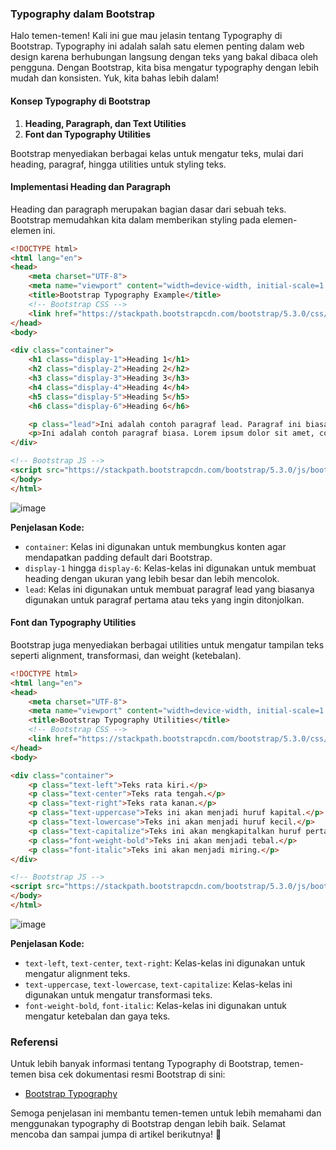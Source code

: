 ### Typography dalam Bootstrap

Halo temen-temen! Kali ini gue mau jelasin tentang Typography di Bootstrap. Typography ini adalah salah satu elemen penting dalam web design karena berhubungan langsung dengan teks yang bakal dibaca oleh pengguna. Dengan Bootstrap, kita bisa mengatur typography dengan lebih mudah dan konsisten. Yuk, kita bahas lebih dalam!

#### **Konsep Typography di Bootstrap**

1. **Heading, Paragraph, dan Text Utilities**
2. **Font dan Typography Utilities**

Bootstrap menyediakan berbagai kelas untuk mengatur teks, mulai dari heading, paragraf, hingga utilities untuk styling teks.

#### **Implementasi Heading dan Paragraph**

Heading dan paragraph merupakan bagian dasar dari sebuah teks. Bootstrap memudahkan kita dalam memberikan styling pada elemen-elemen ini.

```html
<!DOCTYPE html>
<html lang="en">
<head>
    <meta charset="UTF-8">
    <meta name="viewport" content="width=device-width, initial-scale=1.0">
    <title>Bootstrap Typography Example</title>
    <!-- Bootstrap CSS -->
    <link href="https://stackpath.bootstrapcdn.com/bootstrap/5.3.0/css/bootstrap.min.css" rel="stylesheet">
</head>
<body>

<div class="container">
    <h1 class="display-1">Heading 1</h1>
    <h2 class="display-2">Heading 2</h2>
    <h3 class="display-3">Heading 3</h3>
    <h4 class="display-4">Heading 4</h4>
    <h5 class="display-5">Heading 5</h5>
    <h6 class="display-6">Heading 6</h6>

    <p class="lead">Ini adalah contoh paragraf lead. Paragraf ini biasanya digunakan untuk teks yang lebih besar dan menonjol.</p>
    <p>Ini adalah contoh paragraf biasa. Lorem ipsum dolor sit amet, consectetur adipiscing elit. Integer posuere erat a ante.</p>
</div>

<!-- Bootstrap JS -->
<script src="https://stackpath.bootstrapcdn.com/bootstrap/5.3.0/js/bootstrap.bundle.min.js"></script>
</body>
</html>
```
![image](https://github.com/user-attachments/assets/6ef0dca9-d71b-49ce-afeb-60ecedf1b787)

**Penjelasan Kode:**
- `container`: Kelas ini digunakan untuk membungkus konten agar mendapatkan padding default dari Bootstrap.
- `display-1` hingga `display-6`: Kelas-kelas ini digunakan untuk membuat heading dengan ukuran yang lebih besar dan lebih mencolok.
- `lead`: Kelas ini digunakan untuk membuat paragraf lead yang biasanya digunakan untuk paragraf pertama atau teks yang ingin ditonjolkan.

#### **Font dan Typography Utilities**

Bootstrap juga menyediakan berbagai utilities untuk mengatur tampilan teks seperti alignment, transformasi, dan weight (ketebalan).

```html
<!DOCTYPE html>
<html lang="en">
<head>
    <meta charset="UTF-8">
    <meta name="viewport" content="width=device-width, initial-scale=1.0">
    <title>Bootstrap Typography Utilities</title>
    <!-- Bootstrap CSS -->
    <link href="https://stackpath.bootstrapcdn.com/bootstrap/5.3.0/css/bootstrap.min.css" rel="stylesheet">
</head>
<body>

<div class="container">
    <p class="text-left">Teks rata kiri.</p>
    <p class="text-center">Teks rata tengah.</p>
    <p class="text-right">Teks rata kanan.</p>
    <p class="text-uppercase">Teks ini akan menjadi huruf kapital.</p>
    <p class="text-lowercase">Teks ini akan menjadi huruf kecil.</p>
    <p class="text-capitalize">Teks ini akan mengkapitalkan huruf pertama setiap kata.</p>
    <p class="font-weight-bold">Teks ini akan menjadi tebal.</p>
    <p class="font-italic">Teks ini akan menjadi miring.</p>
</div>

<!-- Bootstrap JS -->
<script src="https://stackpath.bootstrapcdn.com/bootstrap/5.3.0/js/bootstrap.bundle.min.js"></script>
</body>
</html>
```
![image](https://github.com/user-attachments/assets/b7d9350e-654b-44bd-ab0b-5fcf898a2605)

**Penjelasan Kode:**
- `text-left`, `text-center`, `text-right`: Kelas-kelas ini digunakan untuk mengatur alignment teks.
- `text-uppercase`, `text-lowercase`, `text-capitalize`: Kelas-kelas ini digunakan untuk mengatur transformasi teks.
- `font-weight-bold`, `font-italic`: Kelas-kelas ini digunakan untuk mengatur ketebalan dan gaya teks.

### Referensi

Untuk lebih banyak informasi tentang Typography di Bootstrap, temen-temen bisa cek dokumentasi resmi Bootstrap di sini:
- [Bootstrap Typography](https://getbootstrap.com/docs/5.3/content/typography/)

Semoga penjelasan ini membantu temen-temen untuk lebih memahami dan menggunakan typography di Bootstrap dengan lebih baik. Selamat mencoba dan sampai jumpa di artikel berikutnya! 🚀
